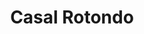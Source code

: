 ---
title: Casal Rotondo

mediaPath: /videos/cr_18_gs-1080p.mp4
mediaPosition:  [296932.3752148676,4632852.946841958,139.59366356283024]
mediaRotation:  [0.2949741505626587,-0.6578125175629119,-0.6323514659366846,0.28355698856686234]
mediaScale: 1
cameraFOV: 29

# Pair of camera points and targets: [final point], ... , [entrance point]
cameraPath: [
    [[296929.68922122166,4632855.3395944,139.4516287469394],[296938.66379749106,4632847.344810305,139.92620257553472]],
    [[296924.859282369,4632859.642228545,140.92102252985873],[296937.17795360775,4632848.668438373,140.6448555709424]],
    [[296915.7724560902,4632864.540355387,141.27595109592687],[296930.0094525602,4632856.207771076,140.92102827417796]],
    [[296908.846294283,4632877.874034729,142.49937349849347],[296920.51275466796,4632866.206351424,142.40520138860677]]
]

animationEntry: 2000
---